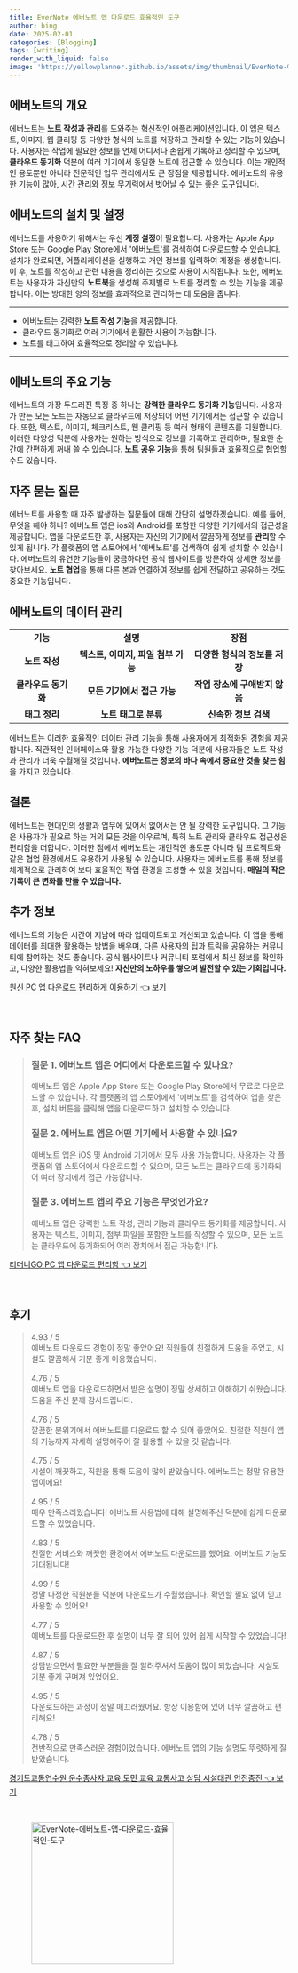 ```yaml
---
title: EverNote 에버노트 앱 다운로드 효율적인 도구
author: bing
date: 2025-02-01
categories: [Blogging]
tags: [writing]
render_with_liquid: false
image: 'https://yellowplanner.github.io/assets/img/thumbnail/EverNote-에버노트-앱-다운로드-효율적인-도구.webp'
---
```



<h2 id='에버노트의 개요'>에버노트의 개요</h2>

<p>에버노트는 <b>노트 작성과 관리</b>를 도와주는 혁신적인 애플리케이션입니다. 이 앱은 텍스트, 이미지, 웹 클리핑 등 다양한 형식의 노트를 저장하고 관리할 수 있는 기능이 있습니다. 사용자는 작업에 필요한 정보를 언제 어디서나 손쉽게 기록하고 정리할 수 있으며, <b>클라우드 동기화</b> 덕분에 여러 기기에서 동일한 노트에 접근할 수 있습니다. 이는 개인적인 용도뿐만 아니라 전문적인 업무 관리에서도 큰 장점을 제공합니다. 에버노트의 유용한 기능이 많아, 시간 관리와 정보 무기력에서 벗어날 수 있는 좋은 도구입니다.</p>

<h2 id='에버노트의 설치 및 설정'>에버노트의 설치 및 설정</h2>

<p>에버노트를 사용하기 위해서는 우선 <b>계정 설정</b>이 필요합니다. 사용자는 Apple App Store 또는 Google Play Store에서 '에버노트'를 검색하여 다운로드할 수 있습니다. 설치가 완료되면, 어플리케이션을 실행하고 개인 정보를 입력하여 계정을 생성합니다. 이 후, 노트를 작성하고 관련 내용을 정리하는 것으로 사용이 시작됩니다. 또한, 에버노트는 사용자가 자신만의 <b>노트북</b>을 생성해 주제별로 노트를 정리할 수 있는 기능을 제공합니다. 이는 방대한 양의 정보를 효과적으로 관리하는 데 도움을 줍니다.</p>

<hr />

<ul>
    <li>에버노트는 강력한 <b>노트 작성 기능</b>을 제공합니다.</li>
    <li>클라우드 동기화로 여러 기기에서 원활한 사용이 가능합니다.</li>
    <li>노트를 태그하여 효율적으로 정리할 수 있습니다.</li>
</ul>

<hr />

<h2 id='에버노트의 주요 기능'>에버노트의 주요 기능</h2>

<p>에버노트의 가장 두드러진 특징 중 하나는 <b>강력한 클라우드 동기화 기능</b>입니다. 사용자가 만든 모든 노트는 자동으로 클라우드에 저장되어 어떤 기기에서든 접근할 수 있습니다. 또한, 텍스트, 이미지, 체크리스트, 웹 클리핑 등 여러 형태의 콘텐츠를 지원합니다. 이러한 다양성 덕분에 사용자는 원하는 방식으로 정보를 기록하고 관리하며, 필요한 순간에 간편하게 꺼내 쓸 수 있습니다. <b>노트 공유 기능</b>을 통해 팀원들과 효율적으로 협업할 수도 있습니다.</p>

<h2 id='자주 묻는 질문'>자주 묻는 질문</h2>

<p>에버노트를 사용할 때 자주 발생하는 질문들에 대해 간단히 설명하겠습니다. 예를 들어, 무엇을 해야 하나? 에버노트 앱은 ios와 Android를 포함한 다양한 기기에서의 접근성을 제공합니다. 앱을 다운로드한 후, 사용자는 자신의 기기에서 깔끔하게 정보를 <b>관리</b>할 수 있게 됩니다. 각 플랫폼의 앱 스토어에서 '에버노트'를 검색하여 쉽게 설치할 수 있습니다. 에버노트의 유연한 기능들이 궁금하다면 공식 웹사이트를 방문하여 상세한 정보를 찾아보세요. <b>노트 협업</b>을 통해 다른 본과 연결하여 정보를 쉽게 전달하고 공유하는 것도 중요한 기능입니다.</p>

<h2 id='에버노트의 데이터 관리'>에버노트의 데이터 관리</h2>

<table>
    <tr>
        <td style="text-align: center; height: 17px;"><b>기능</b></td>
        <td style="text-align: center; height: 17px;"><b>설명</b></td>
        <td style="text-align: center; height: 17px;"><b>장점</b></td>
    </tr>
    <tr>
        <td style="text-align: center; height: 17px;"><b>노트 작성</b></td>
        <td style="text-align: center; height: 17px;"><b>텍스트, 이미지, 파일 첨부 가능</b></td>
        <td style="text-align: center; height: 17px;"><b>다양한 형식의 정보를 저장</b></td>
    </tr>
    <tr>
        <td style="text-align: center; height: 17px;"><b>클라우드 동기화</b></td>
        <td style="text-align: center; height: 17px;"><b>모든 기기에서 접근 가능</b></td>
        <td style="text-align: center; height: 17px;"><b>작업 장소에 구애받지 않음</b></td>
    </tr>
    <tr>
        <td style="text-align: center; height: 17px;"><b>태그 정리</b></td>
        <td style="text-align: center; height: 17px;"><b>노트 태그로 분류</b></td>
        <td style="text-align: center; height: 17px;"><b>신속한 정보 검색</b></td>
    </tr>
</table>

<p>에버노트는 이러한 효율적인 데이터 관리 기능을 통해 사용자에게 최적화된 경험을 제공합니다. 직관적인 인터페이스와 활용 가능한 다양한 기능 덕분에 사용자들은 노트 작성과 관리가 더욱 수월해질 것입니다. <b>에버노트는 정보의 바다 속에서 중요한 것을 찾는 힘</b>을 가지고 있습니다.</p>

<h2 id='결론'>결론</h2>

<p>에버노트는 현대인의 생활과 업무에 있어서 없어서는 안 될 강력한 도구입니다. 그 기능은 사용자가 필요로 하는 거의 모든 것을 아우르며, 특히 노트 관리와 클라우드 접근성은 편리함을 더합니다. 이러한 점에서 에버노트는 개인적인 용도뿐 아니라 팀 프로젝트와 같은 협업 환경에서도 유용하게 사용될 수 있습니다. 사용자는 에버노트를 통해 정보를 체계적으로 관리하여 보다 효율적인 작업 환경을 조성할 수 있을 것입니다. <b>매일의 작은 기록이 큰 변화를 만들 수 있습니다.</b></p>

<h2 id='추가 정보'>추가 정보</h2>

<p>에버노트의 기능은 시간이 지남에 따라 업데이트되고 개선되고 있습니다. 이 앱을 통해 데이터를 최대한 활용하는 방법을 배우며, 다른 사용자의 팁과 트릭을 공유하는 커뮤니티에 참여하는 것도 좋습니다. 공식 웹사이트나 커뮤니티 포럼에서 최신 정보를 확인하고, 다양한 활용법을 익혀보세요! <b>자신만의 노하우를 쌓으며 발전할 수 있는 기회입니다.</b></p>


<p><a class="click-button" title="원신 PC 앱 다운로드 편리하게 이용하기" href="https://yellowplanner.github.io/posts/%EC%9B%90%EC%8B%A0-PC-%EC%95%B1-%EB%8B%A4%EC%9A%B4%EB%A1%9C%EB%93%9C-%ED%8E%B8%EB%A6%AC%ED%95%98%EA%B2%8C-%EC%9D%B4%EC%9A%A9%ED%95%98%EA%B8%B0/" rel="dofollow">원신 PC 앱 다운로드 편리하게 이용하기 👈 보기</a></p><br>
<h2 id='자주_찾는_FAQ'>자주 찾는 FAQ</h2>
<div itemscope="" itemtype="https://schema.org/FAQPage"> 
<blockquote> 
<div itemscope="" itemprop="mainEntity" itemtype="https://schema.org/Question"> 
<h3 itemprop="name">질문 1. 에버노트 앱은 어디에서 다운로드할 수 있나요?</h3> 
<div itemscope="" itemprop="acceptedAnswer" itemtype="https://schema.org/Answer"> 
<span itemprop="text"> 
<p>에버노트 앱은 Apple App Store 또는 Google Play Store에서 무료로 다운로드할 수 있습니다. 각 플랫폼의 앱 스토어에서 '에버노트'를 검색하여 앱을 찾은 후, 설치 버튼을 클릭해 앱을 다운로드하고 설치할 수 있습니다.</p> 
</span> 
</div> 
</div> 

<div itemscope="" itemprop="mainEntity" itemtype="https://schema.org/Question"> 
<h3 itemprop="name">질문 2. 에버노트 앱은 어떤 기기에서 사용할 수 있나요?</h3> 
<div itemscope="" itemprop="acceptedAnswer" itemtype="https://schema.org/Answer"> 
<span itemprop="text"> 
<p>에버노트 앱은 iOS 및 Android 기기에서 모두 사용 가능합니다. 사용자는 각 플랫폼의 앱 스토어에서 다운로드할 수 있으며, 모든 노트는 클라우드에 동기화되어 여러 장치에서 접근 가능합니다.</p> 
</span> 
</div> 
</div> 

<div itemscope="" itemprop="mainEntity" itemtype="https://schema.org/Question"> 
<h3 itemprop="name">질문 3. 에버노트 앱의 주요 기능은 무엇인가요?</h3> 
<div itemscope="" itemprop="acceptedAnswer" itemtype="https://schema.org/Answer"> 
<span itemprop="text"> 
<p>에버노트 앱은 강력한 노트 작성, 관리 기능과 클라우드 동기화를 제공합니다. 사용자는 텍스트, 이미지, 첨부 파일을 포함한 노트를 작성할 수 있으며, 모든 노트는 클라우드에 동기화되어 여러 장치에서 접근 가능합니다.</p> 
</span> 
</div> 
</div> 

</blockquote> 
</div>
<p><a class="click-button" title="티머니GO PC 앱 다운로드 편리함" href="https://yellowplanner.github.io/posts/%ED%8B%B0%EB%A8%B8%EB%8B%88GO-PC-%EC%95%B1-%EB%8B%A4%EC%9A%B4%EB%A1%9C%EB%93%9C-%ED%8E%B8%EB%A6%AC%ED%95%A8/" rel="dofollow">티머니GO PC 앱 다운로드 편리함 👈 보기</a></p><br>
<h2 id='후기'>후기</h2>
<div itemscope itemtype="https://schema.org/Product">
  <blockquote>
  <div itemprop="review" itemscope itemtype="https://schema.org/Review">
      <div itemprop="reviewRating" itemscope itemtype="https://schema.org/Rating"> <span itemprop="ratingValue">4.93</span> / <span itemprop="bestRating">5</span> </div>
      <span itemprop="reviewBody">에버노트 다운로드 경험이 정말 좋았어요! 직원들이 친절하게 도움을 주었고, 시설도 깔끔해서 기분 좋게 이용했습니다.</span>
  </div>
  <br>
  <div itemprop="review" itemscope itemtype="https://schema.org/Review">
      <div itemprop="reviewRating" itemscope itemtype="https://schema.org/Rating"> <span itemprop="ratingValue">4.76</span> / <span itemprop="bestRating">5</span> </div>
      <span itemprop="reviewBody">에버노트 앱을 다운로드하면서 받은 설명이 정말 상세하고 이해하기 쉬웠습니다. 도움을 주신 분께 감사드립니다.</span>
  </div>
  <br>
  <div itemprop="review" itemscope itemtype="https://schema.org/Review">
      <div itemprop="reviewRating" itemscope itemtype="https://schema.org/Rating"> <span itemprop="ratingValue">4.76</span> / <span itemprop="bestRating">5</span> </div>
      <span itemprop="reviewBody">깔끔한 분위기에서 에버노트를 다운로드 할 수 있어 좋았어요. 친절한 직원이 앱의 기능까지 자세히 설명해주어 잘 활용할 수 있을 것 같습니다.</span>
  </div>
  <br>
  <div itemprop="review" itemscope itemtype="https://schema.org/Review">
      <div itemprop="reviewRating" itemscope itemtype="https://schema.org/Rating"> <span itemprop="ratingValue">4.75</span> / <span itemprop="bestRating">5</span> </div>
      <span itemprop="reviewBody">시설이 깨끗하고, 직원을 통해 도움이 많이 받았습니다. 에버노트는 정말 유용한 앱이에요!</span>
  </div>
  <br>
  <div itemprop="review" itemscope itemtype="https://schema.org/Review">
      <div itemprop="reviewRating" itemscope itemtype="https://schema.org/Rating"> <span itemprop="ratingValue">4.95</span> / <span itemprop="bestRating">5</span> </div>
      <span itemprop="reviewBody">매우 만족스러웠습니다! 에버노트 사용법에 대해 설명해주신 덕분에 쉽게 다운로드할 수 있었습니다.</span>
  </div>
  <br>
  <div itemprop="review" itemscope itemtype="https://schema.org/Review">
      <div itemprop="reviewRating" itemscope itemtype="https://schema.org/Rating"> <span itemprop="ratingValue">4.83</span> / <span itemprop="bestRating">5</span> </div>
      <span itemprop="reviewBody">친절한 서비스와 깨끗한 환경에서 에버노트 다운로드를 했어요. 에버노트 기능도 기대됩니다!</span>
  </div>
  <br>
  <div itemprop="review" itemscope itemtype="https://schema.org/Review">
      <div itemprop="reviewRating" itemscope itemtype="https://schema.org/Rating"> <span itemprop="ratingValue">4.99</span> / <span itemprop="bestRating">5</span> </div>
      <span itemprop="reviewBody">정말 다정한 직원분들 덕분에 다운로드가 수월했습니다. 확인할 필요 없이 믿고 사용할 수 있어요!</span>
  </div>
  <br>
  <div itemprop="review" itemscope itemtype="https://schema.org/Review">
      <div itemprop="reviewRating" itemscope itemtype="https://schema.org/Rating"> <span itemprop="ratingValue">4.77</span> / <span itemprop="bestRating">5</span> </div>
      <span itemprop="reviewBody">에버노트를 다운로드한 후 설명이 너무 잘 되어 있어 쉽게 시작할 수 있었습니다!</span>
  </div>
  <br>
  <div itemprop="review" itemscope itemtype="https://schema.org/Review">
      <div itemprop="reviewRating" itemscope itemtype="https://schema.org/Rating"> <span itemprop="ratingValue">4.87</span> / <span itemprop="bestRating">5</span> </div>
      <span itemprop="reviewBody">상담받으면서 필요한 부분들을 잘 알려주셔서 도움이 많이 되었습니다. 시설도 기분 좋게 꾸며져 있었어요.</span>
  </div>
  <br>
  <div itemprop="review" itemscope itemtype="https://schema.org/Review">
      <div itemprop="reviewRating" itemscope itemtype="https://schema.org/Rating"> <span itemprop="ratingValue">4.95</span> / <span itemprop="bestRating">5</span> </div>
      <span itemprop="reviewBody">다운로드하는 과정이 정말 매끄러웠어요. 항상 이용함에 있어 너무 깔끔하고 편리해요!</span>
  </div>
  <br>
  <div itemprop="review" itemscope itemtype="https://schema.org/Review">
      <div itemprop="reviewRating" itemscope itemtype="https://schema.org/Rating"> <span itemprop="ratingValue">4.78</span> / <span itemprop="bestRating">5</span> </div>
      <span itemprop="reviewBody">전반적으로 만족스러운 경험이었습니다. 에버노트 앱의 기능 설명도 뚜렷하게 잘 받았습니다.</span>
  </div>
  </blockquote>
</div>
<p><a class="click-button" title="경기도교통연수원 운수종사자 교육 도민 교육 교통사고 상담 시설대관 안전증진" href="https://yellowplanner.github.io/posts/%EA%B2%BD%EA%B8%B0%EB%8F%84%EA%B5%90%ED%86%B5%EC%97%B0%EC%88%98%EC%9B%90-%EC%9A%B4%EC%88%98%EC%A2%85%EC%82%AC%EC%9E%90-%EA%B5%90%EC%9C%A1-%EB%8F%84%EB%AF%BC-%EA%B5%90%EC%9C%A1-%EA%B5%90%ED%86%B5%EC%82%AC%EA%B3%A0-%EC%83%81%EB%8B%B4-%EC%8B%9C%EC%84%A4%EB%8C%80%EA%B4%80-%EC%95%88%EC%A0%84%EC%A6%9D%EC%A7%84/" rel="dofollow">경기도교통연수원 운수종사자 교육 도민 교육 교통사고 상담 시설대관 안전증진 👈 보기</a></p><br>
<figure class="image"><img src="https://yellowplanner.github.io/assets/img/thumbnail/EverNote-에버노트-앱-다운로드-효율적인-도구.webp" alt="EverNote-에버노트-앱-다운로드-효율적인-도구" width="256" height="256"></figure>